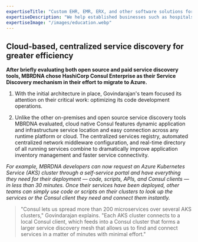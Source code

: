 ```yaml
---
expertiseTitle: "Custom EHR, EMR, ERX, and other software solutions for Healthcare and Medicine"
expertiseDescription: "We help established businesses such as hospitals, laboratories, and pharmacies, create turnkey products, and simplify digital transformation."
expertiseImage: "/images/education.webp"
---
```

## Cloud-based, centralized service discovery for greater efficiency

**After briefly **evaluating** both open source and paid service discovery tools, MBRDNA chose HashiCorp Consul Enterprise as their Service Discovery mechanism in their effort to migrate to Azure.**

1. With the initial architecture in place, Govindarajan's team focused its attention on their critical work: optimizing its code development operations.

1. Unlike the other on-premises and open source service discovery tools MBRDNA evaluated, cloud native Consul features dynamic application and infrastructure service location and easy connection across any runtime platform or cloud. The centralized services registry, automated centralized network middleware configuration, and real-time directory of all running services combine to dramatically improve application inventory management and faster service connectivity.

*For example, MBRDNA developers can now request an Azure Kubernetes Service (AKS) cluster through a self-service portal and have everything they need for their deployment — code, scripts, APIs, and Consul clients — in less than 30 minutes. Once their services have been deployed, other teams can simply use code or scripts on their clusters to look up the services or the Consul client they need and connect them instantly.*

> "Consul lets us spread more than 200 microservices over several AKS clusters," Govindarajan explains. "Each AKS cluster connects to a local Consul client, which feeds into a Consul cluster that forms a larger service discovery mesh that allows us to find and connect services in a matter of minutes with minimal effort."